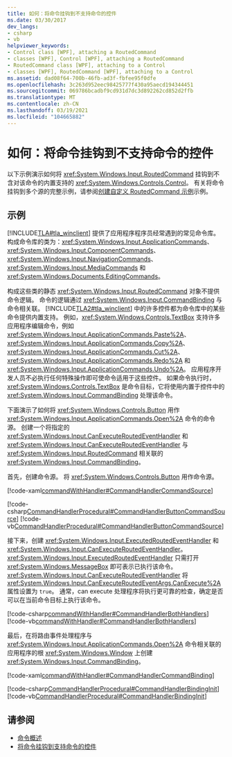 ```yaml
---
title: 如何：将命令挂钩到不支持命令的控件
ms.date: 03/30/2017
dev_langs:
- csharp
- vb
helpviewer_keywords:
- Control class [WPF], attaching a RoutedCommand
- classes [WPF], Control [WPF], attaching a RoutedCommand
- RoutedCommand class [WPF], attaching to a Control
- classes [WPF], RoutedCommand [WPF], attaching to a Control
ms.assetid: dad08f64-700b-46fb-ad3f-fbfee95f0dfe
ms.openlocfilehash: 3c263d952eec98425777f430a95aecd194344451
ms.sourcegitcommit: 069786bcadbf9cd931d7dc3d892262cd852d2ffb
ms.translationtype: MT
ms.contentlocale: zh-CN
ms.lasthandoff: 03/19/2021
ms.locfileid: "104665882"
---
```

# <a name="how-to-hook-up-a-command-to-a-control-with-no-command-support"></a>如何：将命令挂钩到不支持命令的控件
以下示例演示如何将 <xref:System.Windows.Input.RoutedCommand> 挂钩到不含对该命令的内置支持的 <xref:System.Windows.Controls.Control>。  有关将命令挂钩到多个源的完整示例，请参阅[创建自定义 RoutedCommand 示例](https://github.com/Microsoft/WPF-Samples/tree/master/Input%20and%20Commands/CustomRoutedCommand)示例。  
  
## <a name="example"></a>示例  
 [!INCLUDE[TLA#tla_winclient](../../../includes/tlasharptla-winclient-md.md)] 提供了应用程序程序员经常遇到的常见命令库。  构成命令库的类为：<xref:System.Windows.Input.ApplicationCommands>、<xref:System.Windows.Input.ComponentCommands>、<xref:System.Windows.Input.NavigationCommands>、<xref:System.Windows.Input.MediaCommands> 和 <xref:System.Windows.Documents.EditingCommands>。  
  
 构成这些类的静态 <xref:System.Windows.Input.RoutedCommand> 对象不提供命令逻辑。  命令的逻辑通过 <xref:System.Windows.Input.CommandBinding> 与命令相关联。  [!INCLUDE[TLA2#tla_winclient](../../../includes/tla2sharptla-winclient-md.md)] 中的许多控件都为命令库中的某些命令提供内置支持。  例如，<xref:System.Windows.Controls.TextBox> 支持许多应用程序编辑命令，例如 <xref:System.Windows.Input.ApplicationCommands.Paste%2A>、<xref:System.Windows.Input.ApplicationCommands.Copy%2A>、<xref:System.Windows.Input.ApplicationCommands.Cut%2A>、<xref:System.Windows.Input.ApplicationCommands.Redo%2A> 和 <xref:System.Windows.Input.ApplicationCommands.Undo%2A>。  应用程序开发人员不必执行任何特殊操作即可使命令适用于这些控件。  如果命令执行时，<xref:System.Windows.Controls.TextBox> 是命令目标，它将使用内置于控件中的 <xref:System.Windows.Input.CommandBinding> 处理该命令。  
  
 下面演示了如何将 <xref:System.Windows.Controls.Button> 用作 <xref:System.Windows.Input.ApplicationCommands.Open%2A> 命令的命令源。  创建一个将指定的 <xref:System.Windows.Input.CanExecuteRoutedEventHandler> 和 <xref:System.Windows.Input.CanExecuteRoutedEventHandler> 与 <xref:System.Windows.Input.RoutedCommand> 相关联的 <xref:System.Windows.Input.CommandBinding>。  
  
 首先，创建命令源。  将 <xref:System.Windows.Controls.Button> 用作命令源。  
  
 [!code-xaml[commandWithHandler#CommandHandlerCommandSource](~/samples/snippets/csharp/VS_Snippets_Wpf/commandWithHandler/CSharp/Window1.xaml#commandhandlercommandsource)]  
  
 [!code-csharp[CommandHandlerProcedural#CommandHandlerButtonCommandSource](~/samples/snippets/csharp/VS_Snippets_Wpf/CommandHandlerProcedural/CSharp/Window1.xaml.cs#commandhandlerbuttoncommandsource)]
 [!code-vb[CommandHandlerProcedural#CommandHandlerButtonCommandSource](~/samples/snippets/visualbasic/VS_Snippets_Wpf/CommandHandlerProcedural/visualbasic/window1.xaml.vb#commandhandlerbuttoncommandsource)]  
  
 接下来，创建 <xref:System.Windows.Input.ExecutedRoutedEventHandler> 和 <xref:System.Windows.Input.CanExecuteRoutedEventHandler>。  <xref:System.Windows.Input.ExecutedRoutedEventHandler> 只需打开 <xref:System.Windows.MessageBox> 即可表示已执行该命令。  <xref:System.Windows.Input.CanExecuteRoutedEventHandler> 将 <xref:System.Windows.Input.CanExecuteRoutedEventArgs.CanExecute%2A> 属性设置为 `true`。  通常，can execute 处理程序将执行更可靠的检查，确定是否可以在当前命令目标上执行该命令。  
  
 [!code-csharp[commandWithHandler#CommandHandlerBothHandlers](~/samples/snippets/csharp/VS_Snippets_Wpf/commandWithHandler/CSharp/Window1.xaml.cs#commandhandlerbothhandlers)]
 [!code-vb[commandWithHandler#CommandHandlerBothHandlers](~/samples/snippets/visualbasic/VS_Snippets_Wpf/commandWithHandler/VisualBasic/Window1.xaml.vb#commandhandlerbothhandlers)]  
  
 最后，在将路由事件处理程序与 <xref:System.Windows.Input.ApplicationCommands.Open%2A> 命令相关联的应用程序的根 <xref:System.Windows.Window> 上创建 <xref:System.Windows.Input.CommandBinding>。  
  
 [!code-xaml[commandWithHandler#CommandHandlerCommandBinding](~/samples/snippets/csharp/VS_Snippets_Wpf/commandWithHandler/CSharp/Window1.xaml#commandhandlercommandbinding)]  
  
 [!code-csharp[CommandHandlerProcedural#CommandHandlerBindingInit](~/samples/snippets/csharp/VS_Snippets_Wpf/CommandHandlerProcedural/CSharp/Window1.xaml.cs#commandhandlerbindinginit)]
 [!code-vb[CommandHandlerProcedural#CommandHandlerBindingInit](~/samples/snippets/visualbasic/VS_Snippets_Wpf/CommandHandlerProcedural/visualbasic/window1.xaml.vb#commandhandlerbindinginit)]  
  
## <a name="see-also"></a>请参阅

- [命令概述](commanding-overview.md)
- [将命令挂钩到支持命令的控件](how-to-hook-up-a-command-to-a-control-with-command-support.md)
